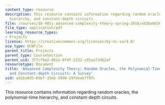 ```yaml
---
content_type: resource
description: This resource contains information regarding random oracles, the polynomial-time
  hierarchy, and constant-depth circuits.
file: /courses/18-405j-advanced-complexity-theory-spring-2016/ad2ba0d36def35eb399029fdeeb7f9fc_MIT18_405JS16_RandomOracle.pdf
file_type: application/pdf
learning_resource_types:
- Projects
license: https://creativecommons.org/licenses/by-nc-sa/4.0/
ocw_type: OCWFile
parent_title: Projects
parent_type: CourseSection
parent_uid: 377cf6e2-d62a-8f4f-2332-c93aa73d62af
resourcetype: Document
title: 'Advanced Complexity Theory: Random Oracles, the Polynomial-Time Hierarchy,
  and Constant-depth Circuits: A Survey'
uid: ad2ba0d3-6def-35eb-3990-29fdeeb7f9fc
---
```

This resource contains information regarding random oracles, the polynomial-time hierarchy, and constant-depth circuits.